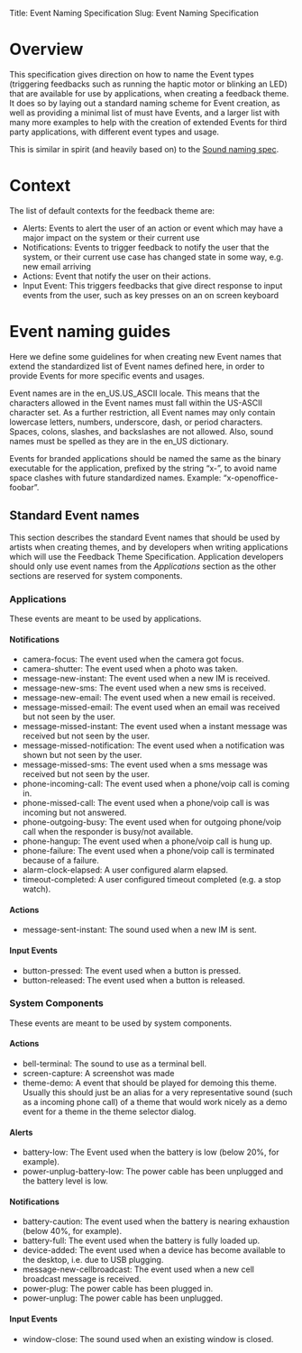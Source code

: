 Title: Event Naming Specification
Slug: Event Naming Specification

# Overview

This specification gives direction on how to name the Event types
(triggering feedbacks such as running the haptic motor or blinking an
LED) that are available for use by applications, when creating a
feedback theme. It does so by laying out a standard naming scheme for
Event creation, as well as providing a minimal list of must have
Events, and a larger list with many more examples to help with the
creation of extended Events for third party applications, with
different event types and usage.

This is similar in spirit (and heavily based on) to the [Sound naming spec][].

# Context

The list of default contexts for the feedback theme are:

- Alerts: Events to alert the user of an action or event which may
  have a major impact on the system or their current use
- Notifications: Events to trigger feedback to notify the user that
  the system, or their current use case has changed state in some way,
  e.g. new email arriving
- Actions:	Event that notify the user on their actions.
- Input Event: This triggers feedbacks that give direct response to
  input events from the user, such as key presses on an on screen
  keyboard

# Event naming guides

Here we define some guidelines for when creating new Event names
that extend the standardized list of Event names defined here, in
order to provide Events for more specific events and usages.

Event names are in the en_US.US_ASCII locale. This means that the
characters allowed in the Event names must fall within the US-ASCII
character set. As a further restriction, all Event names may only
contain lowercase letters, numbers, underscore, dash, or period
characters. Spaces, colons, slashes, and backslashes are not
allowed. Also, sound names must be spelled as they are in the en_US
dictionary.

Events for branded applications should be named the same as the binary
executable for the application, prefixed by the string “x-”, to avoid
name space clashes with future standardized names. Example:
“x-openoffice-foobar”.

## Standard Event names

This section describes the standard Event names that should be used
by artists when creating themes, and by developers when writing
applications which will use the Feedback Theme Specification. Application
developers should only use event names from the *Applications*
section as the other sections are reserved for system components.

### Applications

These events are meant to be used by applications.

#### Notifications

- camera-focus: The event used when the camera got focus.
- camera-shutter: The event used when a photo was taken.
- message-new-instant: The event used when a new IM is received.
- message-new-sms:  The event used when a new sms is received.
- message-new-email:  The event used when a new email is received.
- message-missed-email: The event used when an email was received but not seen by the user.
- message-missed-instant: The event used when a instant message was received but not seen by the user.
- message-missed-notification: The event used when a notification was shown but not seen by the user.
- message-missed-sms: The event used when a sms message was received but not seen by the user.
- phone-incoming-call: The event used when a phone/voip call is coming in.
- phone-missed-call: The event used when a phone/voip call is was incoming but not answered.
- phone-outgoing-busy: The event used when for outgoing phone/voip call when the responder is busy/not available.
- phone-hangup: The event used when a phone/voip call is hung up.
- phone-failure: The event used when a phone/voip call is terminated because of a failure.
- alarm-clock-elapsed: A user configured alarm elapsed.
- timeout-completed: A user configured timeout completed (e.g. a stop watch).

#### Actions

- message-sent-instant: The sound used when a new IM is sent.

#### Input Events

- button-pressed:	The event used when a button is pressed.
- button-released:  The event used when a button is released.

### System Components

These events are meant to be used by system components.

#### Actions

- bell-terminal: The sound to use as a terminal bell.
- screen-capture: A screenshot was made
- theme-demo: A event that should be played for demoing this theme. Usually
  this should just be an alias for a very representative sound (such as
  a incoming phone call) of a theme that would work nicely as a demo event for
  a theme in the theme selector dialog.

#### Alerts

- battery-low: The Event used when the battery is low (below 20%, for example).
- power-unplug-battery-low: The power cable has been unplugged and the battery level is low.

#### Notifications

- battery-caution: The event used when the battery is nearing exhaustion (below 40%, for example).
- battery-full:	The event used when the battery is fully loaded up.
- device-added: The event used when a device has become available to the desktop, i.e. due to USB plugging.
- message-new-cellbroadcast: The event used when a new cell broadcast message is received.
- power-plug: The power cable has been plugged in.
- power-unplug: The power cable has been unplugged.

#### Input Events

- window-close:     The sound used when an existing window is closed.


[Sound naming spec]: http://0pointer.de/public/sound-naming-spec.html
